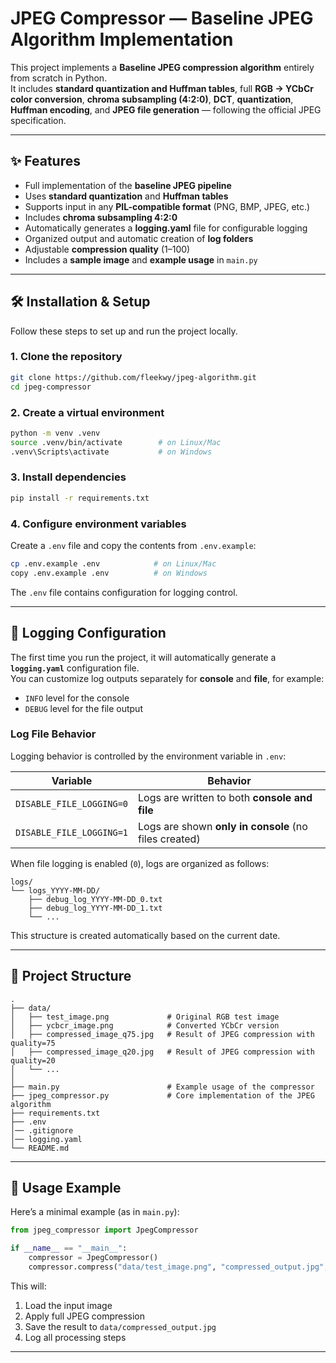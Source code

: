 # JPEG Compressor — Baseline JPEG Algorithm Implementation

This project implements a **Baseline JPEG compression algorithm** entirely from scratch in Python.  
It includes **standard quantization and Huffman tables**, full **RGB → YCbCr color conversion**, **chroma subsampling (4:2:0)**, **DCT**, **quantization**, **Huffman encoding**, and **JPEG file generation** — following the official JPEG specification.

---

## ✨ Features

- Full implementation of the **baseline JPEG pipeline**
- Uses **standard quantization** and **Huffman tables**
- Supports input in any **PIL-compatible format** (PNG, BMP, JPEG, etc.)
- Includes **chroma subsampling 4:2:0**
- Automatically generates a **logging.yaml** file for configurable logging
- Organized output and automatic creation of **log folders**
- Adjustable **compression quality** (1–100)
- Includes a **sample image** and **example usage** in `main.py`

---

## 🛠️ Installation & Setup

Follow these steps to set up and run the project locally.

### 1. Clone the repository

```bash
git clone https://github.com/fleekwy/jpeg-algorithm.git
cd jpeg-compressor
```

### 2. Create a virtual environment

```bash
python -m venv .venv
source .venv/bin/activate        # on Linux/Mac
.venv\Scripts\activate           # on Windows
```

### 3. Install dependencies

```bash
pip install -r requirements.txt
```

### 4. Configure environment variables

Create a `.env` file and copy the contents from `.env.example`:

```bash
cp .env.example .env            # on Linux/Mac
copy .env.example .env          # on Windows
```

The `.env` file contains configuration for logging control.

---

## 🧾 Logging Configuration

The first time you run the project, it will automatically generate a **`logging.yaml`** configuration file.  
You can customize log outputs separately for **console** and **file**, for example:

- `INFO` level for the console  
- `DEBUG` level for the file output  

### Log File Behavior

Logging behavior is controlled by the environment variable in `.env`:

| Variable | Behavior |
|-----------|-----------|
| `DISABLE_FILE_LOGGING=0` | Logs are written to both **console and file** |
| `DISABLE_FILE_LOGGING=1` | Logs are shown **only in console** (no files created) |

When file logging is enabled (`0`), logs are organized as follows:

```
logs/
└── logs_YYYY-MM-DD/
    ├── debug_log_YYYY-MM-DD_0.txt
    ├── debug_log_YYYY-MM-DD_1.txt
    └── ...
```

This structure is created automatically based on the current date.

---

## 📁 Project Structure

```
.
├── data/
│   ├── test_image.png             # Original RGB test image
│   ├── ycbcr_image.png            # Converted YCbCr version
│   ├── compressed_image_q75.jpg   # Result of JPEG compression with quality=75
│   ├── compressed_image_q20.jpg   # Result of JPEG compression with quality=20
│   └── ...
│
├── main.py                        # Example usage of the compressor
├── jpeg_compressor.py             # Core implementation of the JPEG algorithm
├── requirements.txt
├── .env
│── .gitignore
│── logging.yaml
└── README.md
```

---

## 🚀 Usage Example

Here’s a minimal example (as in `main.py`):

```python
from jpeg_compressor import JpegCompressor

if __name__ == "__main__":
    compressor = JpegCompressor()
    compressor.compress("data/test_image.png", "compressed_output.jpg", quality=85)
```

This will:
1. Load the input image  
2. Apply full JPEG compression  
3. Save the result to `data/compressed_output.jpg`  
4. Log all processing steps  

---
